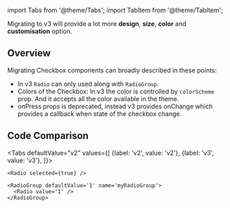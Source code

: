 import Tabs from '@theme/Tabs';
import TabItem from '@theme/TabItem';

Migrating to v3 will provide a lot more **design**, **size**, **color** and **customisation** option.

## Overview

Migrating Checkbox components can broadly described in these points:

- In v3 `Radio` can only used along with `RadioGroup`.
- Colors of the Checkbox:
  In v3 the color is controlled by `colorScheme` prop. And it accepts all the color available in the theme.
- onPress props is deprecated, instead v3 provides onChange which provides a callback when state of the checkbox change.

## Code Comparison

<Tabs
defaultValue="v2"
values={[
{label: 'v2', value: 'v2'},
{label: 'v3', value: 'v3'},
]}>
<TabItem value="v2">

```tsx
<Radio selected={true} />
```

</TabItem>
<TabItem value="v3">

```tsx
<RadioGroup defaultValue='1' name='myRadioGroup'>
  <Radio value='1' />
</RadioGroup>
```

</TabItem>
</Tabs>
